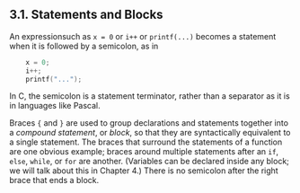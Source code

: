 ## 3.1. Statements and Blocks

An expressionsuch as `x = 0` or `i++` or `printf(...)` becomes a statement when it is followed by a semicolon, as in
```c
    x = 0;
    i++;
    printf("...");
```
In C, the semicolon is a statement terminator, rather than a separator as it is in languages like Pascal.

Braces `{` and `}` are used to group declarations and statements together into a *compound statement*, or *block*, so that they are syntactically equivalent to a single statement. The braces that surround the statements of a function are one obvious example; braces around multiple statements after an `if`, `else`, `while`, or `for` are another. (Variables can be declared inside any block; we will talk about this in Chapter 4.) There is no semicolon after the right brace that ends a block.
